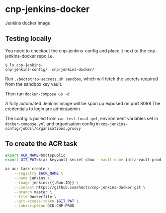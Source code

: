 # cnp-jenkins-docker
Jenkins docker image

## Testing locally
You need to checkout the cnp-jenkins-config and place it next to the cnp-jenkins-docker repo
i.e.
```
$ ls cnp-jenkins-
cnp-jenkins-config/  cnp-jenkins-docker/
```
Run `./bootstrap-secrets.sh sandbox`, which will fetch the secrets required from the sandbox key vault.  

Then run `docker-compose up -d`

A fully automated Jenkins image will be spun up exposed on port 8088 The credentials to login are admin/admin

The config is pulled from `cac-test-local.yml`, environment variables set in `docker-compose.yml` and organisation config in `cnp-jenkins-config/jobdsl/organisations.groovy`


## To create the ACR task

```bash
export ACR_NAME=hmctspublic
export GIT_PAT=$(az keyvault secret show --vault-name infra-vault-prod --name hmcts-github-apikey --query value -o tsv)

az acr task create \
    --registry $ACR_NAME \
    --name jenkins \
    --image jenkins:{{.Run.ID}} \
    --context https://github.com/hmcts/cnp-jenkins-docker.git \
    --branch master \
    --file Dockerfile \
    --git-access-token $GIT_PAT \
    --subscription DCD-CNP-PROD
```
